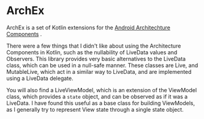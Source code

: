 # ArchEx

ArchEx is a set of Kotlin extensions for the [Android Architechture Components](https://developer.android.com/topic/libraries/architecture/index.html) . 

There were a few things that I didn't like about using the Architecture Components in Kotlin, such as the nullability of LiveData values and Observers. This library provides very basic alternatives to the LiveData class, which can be used in a null-safe manner. These classes are Live, and MutableLive, which act in a similar way to LiveData, and are implemented using a LiveData delegate. 

You will also find a LiveViewModel, which is an extension of the ViewModel class, which provides a `state` object, and can be observed as if it was a LiveData. I have found this useful as a base class for building ViewModels, as I generally try to represent View state through a single state object. 




